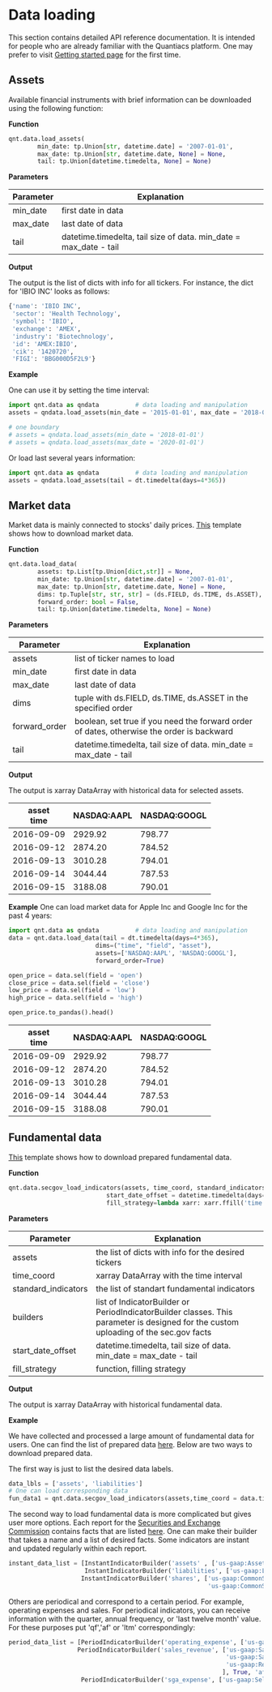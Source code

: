 # Data loading

<p class="tip">
This section contains detailed API reference documentation. It is intended for people who are already familiar with the Quantiacs platform. One may prefer to visit  <a href="/documentation/en/getting-started/first/first.html">Getting started page</a> for the first time.
</p>

## Assets

Available financial instruments with brief information can be downloaded using the following function:

**Function**

```python
qnt.data.load_assets(
        min_date: tp.Union[str, datetime.date] = '2007-01-01',
        max_date: tp.Union[str, datetime.date, None] = None,
        tail: tp.Union[datetime.timedelta, None] = None)
```

**Parameters**

|Parameter|Explanation|
|---|---|
|min_date|first date in data|
|max_date|last date of data|
|tail|datetime.timedelta, tail size of data. min_date = max_date - tail|

**Output**

The output is the list of dicts with info for all tickers. For instance, the dict for 'IBIO INC' looks as follows:

```python
{'name': 'IBIO INC',
 'sector': 'Health Technology',
 'symbol': 'IBIO',
 'exchange': 'AMEX',
 'industry': 'Biotechnology',
 'id': 'AMEX:IBIO',
 'cik': '1420720',
 'FIGI': 'BBG000D5F2L9'}
```

**Example**

One can use it by setting the time interval:

```python
import qnt.data as qndata          # data loading and manipulation
assets = qndata.load_assets(min_date = '2015-01-01', max_date = '2018-01-01') # two boundaries

# one boundary
# assets = qndata.load_assets(min_date = '2018-01-01')
# assets = qndata.load_assets(max_date = '2020-01-01')
```

Or load last several years information:

```python
import qnt.data as qndata          # data loading and manipulation
assets = qndata.load_assets(tail = dt.timedelta(days=4*365))
```


## Market data

Market data is mainly connected to stocks' daily prices. [This](https://quantiacs.io/referee/template/14262139/html) template shows how to download market data.

**Function**

```python
qnt.data.load_data(
        assets: tp.List[tp.Union[dict,str]] = None,
        min_date: tp.Union[str, datetime.date] = '2007-01-01',
        max_date: tp.Union[str, datetime.date, None] = None,
        dims: tp.Tuple[str, str, str] = (ds.FIELD, ds.TIME, ds.ASSET),
        forward_order: bool = False,
        tail: tp.Union[datetime.timedelta, None] = None)
```

**Parameters**

|Parameter|Explanation|
|---|---|
|assets|list of ticker names to load|
|min_date|first date in data|
|max_date|last date of data|
|dims|tuple with ds.FIELD, ds.TIME, ds.ASSET in the specified order|
|forward_order|boolean, set true if you need the forward order of dates, otherwise the order is backward|
|tail|datetime.timedelta, tail size of data. min_date = max_date - tail|

**Output**

The output is xarray DataArray with historical data for selected assets.

|asset<br/>time|NASDAQ:AAPL<br/> |NASDAQ:GOOGL<br/> |
|---|---|---|
|2016-09-09|2929.92|798.77|
|2016-09-12|2874.20|784.52|
|2016-09-13|3010.28|794.01|
|2016-09-14|3044.44|787.53|
|2016-09-15|3188.08|790.01|

**Example**
One can load market data for Apple Inc and Google Inc for the past 4 years:

```python
import qnt.data as qndata          # data loading and manipulation
data = qnt.data.load_data(tail = dt.timedelta(days=4*365),
                        dims=("time", "field", "asset"),
                        assets=['NASDAQ:AAPL', 'NASDAQ:GOOGL'],
                        forward_order=True)
```

```python
open_price = data.sel(field = 'open')
close_price = data.sel(field = 'close')
low_price = data.sel(field = 'low')
high_price = data.sel(field = 'high')

open_price.to_pandas().head()
```

|asset<br/>time|NASDAQ:AAPL<br/> |NASDAQ:GOOGL<br/> |
|---|---|---|
|2016-09-09|2929.92|798.77|
|2016-09-12|2874.20|784.52|
|2016-09-13|3010.28|794.01|
|2016-09-14|3044.44|787.53|
|2016-09-15|3188.08|790.01|


## Fundamental data

[This](https://quantiacs.io/referee/template/15325118/html) template shows how to download prepared fundamental data.

**Function**

```python
qnt.data.secgov_load_indicators(assets, time_coord, standard_indicators=None, builders = None,
                           start_date_offset = datetime.timedelta(days=365*2),
                           fill_strategy=lambda xarr: xarr.ffill('time'))
```

**Parameters**

|Parameter|Explanation|
|---|---|
|assets|the list of dicts with info for the desired tickers|
|time_coord|xarray DataArray with the time interval|
|standard_indicators|the list of standart fundamental indicators|
|builders|list of IndicatorBuilder or PeriodIndicatorBuilder classes. This parameter is designed for the custom uploading of the sec.gov facts|
|start_date_offset|datetime.timedelta, tail size of data. min_date = max_date - tail|
|fill_strategy|function, filling strategy|

**Output**

The output is xarray DataArray with historical fundamental data.

**Example**

We have collected and processed a large amount of fundamental data for users. One can find the list of prepared data [here](https://quantiacs.io/documentation/ru/functional/functional_data.html). Below are two ways to download prepared data.

The first way is just to list the desired data labels.

```python
data_lbls = ['assets', 'liabilities']
# One can load corresponding data
fun_data1 = qnt.data.secgov_load_indicators(assets,time_coord = data.time, standard_indicators = data_lbls)
```

The second way to load fundamental data is more complicated but gives user more options. Each report for the [Securities and Exchange Commission](https://www.sec.gov/) contains facts that are listed [here](http://xbrlview.fasb.org/yeti/). One can make their builder that takes a name and a list of desired facts. Some indicators are instant and updated regularly within each report.

```python
instant_data_list = [InstantIndicatorBuilder('assets' , ['us-gaap:Assets'], True),
                     InstantIndicatorBuilder('liabilities', ['us-gaap:Liabilities'], True),
                    InstantIndicatorBuilder('shares', ['us-gaap:CommonStockSharesOutstanding',
                                                       'us-gaap:CommonStockSharesIssued'], True)]
```

Others are periodical and correspond to a certain period. For example, operating expenses and sales. For periodical indicators, you can receive information with the quarter, annual frequency, or 'last twelve month' value. For these purposes put 'qf','af' or 'ltm' correspondingly:

```python
period_data_list = [PeriodIndicatorBuilder('operating_expense', ['us-gaap:OperatingExpenses'], True, 'qf'),
                   PeriodIndicatorBuilder('sales_revenue', ['us-gaap:SalesRevenueGoodsNet',
                                                            'us-gaap:SalesRevenueNet',
                                                            'us-gaap:RevenueFromContractWithCustomerIncludingAssessedTax'
                                                           ], True, 'af'),
                    PeriodIndicatorBuilder('sga_expense', ['us-gaap:SellingGeneralAndAdministrativeExpense'], True, 'ltm')]
```

